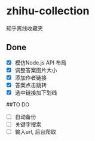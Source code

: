 # zhihu-collection
知乎离线收藏夹

## Done
- [x] 模仿Node.js API 布局
- [x] 调整答案图片大小
- [x] 添加作者链接
- [x] 答案点击跳转
- [x] 选中链接加下划线

##TO DO
- [ ] 自动备份
- [ ] 关键字搜索
- [ ] 输入url, 后台爬取
